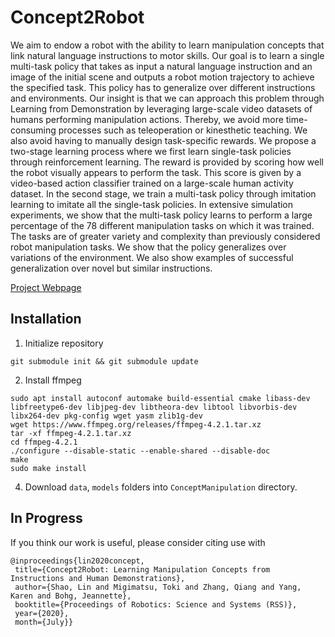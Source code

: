 # Concept2Robot
We aim to endow a robot with the ability to learn manipulation concepts that link natural language instructions to
motor skills. Our goal is to learn a single multi-task policy that takes as input a natural language instruction and an image of
the initial scene and outputs a robot motion trajectory to achieve the specified task. This policy has to generalize over different instructions and environments. Our insight is that we can approach this problem through Learning from Demonstration by leveraging large-scale video datasets of humans performing manipulation
actions. Thereby, we avoid more time-consuming processes such as teleoperation or kinesthetic teaching. We also avoid having to
manually design task-specific rewards. We propose a two-stage learning process where we first learn single-task policies through
reinforcement learning. The reward is provided by scoring how well the robot visually appears to perform the task. This score is
given by a video-based action classifier trained on a large-scale human activity dataset. In the second stage, we train a multi-task
policy through imitation learning to imitate all the single-task policies. In extensive simulation experiments, we show that the
multi-task policy learns to perform a large percentage of the 78 different manipulation tasks on which it was trained. The tasks
are of greater variety and complexity than previously considered robot manipulation tasks. We show that the policy generalizes
over variations of the environment. We also show examples of successful generalization over novel but similar instructions.

[Project Webpage](https://sites.google.com/view/concept2robot)

## Installation

1. Initialize repository
```
git submodule init && git submodule update
```

2. Install ffmpeg
```
sudo apt install autoconf automake build-essential cmake libass-dev libfreetype6-dev libjpeg-dev libtheora-dev libtool libvorbis-dev libx264-dev pkg-config wget yasm zlib1g-dev
wget https://www.ffmpeg.org/releases/ffmpeg-4.2.1.tar.xz
tar -xf ffmpeg-4.2.1.tar.xz
cd ffmpeg-4.2.1
./configure --disable-static --enable-shared --disable-doc
make
sudo make install
```

4. Download `data`, `models` folders into `ConceptManipulation` directory.


## In Progress

If you think our work is useful, please consider citing use with
```
@inproceedings{lin2020concept,
 title={Concept2Robot: Learning Manipulation Concepts from Instructions and Human Demonstrations},
 author={Shao, Lin and Migimatsu, Toki and Zhang, Qiang and Yang, Karen and Bohg, Jeannette},
 booktitle={Proceedings of Robotics: Science and Systems (RSS)},
 year={2020},
 month={July}}
```

